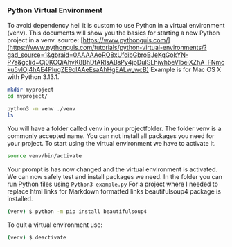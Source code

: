 ### Python Virtual Environment

To avoid dependency hell it is custom to use Python in a virtual environment (venv). This documents will show you the basics for starting a new Python project in a venv. source: [https://www.pythonguis.com/](https://www.pythonguis.com/tutorials/python-virtual-environments/?gad_source=1&gbraid=0AAAAAoRQ8xUfoibGbroBJeKqGokYN-P7a&gclid=Cj0KCQiAhvK8BhDfARIsABsPy4jpDuISLhiwhbeVlbeiXZhA_FNmcku5vlOj4hAE4PIugZE9olAAeEsaAhHgEALw_wcB)
Example is for Mac OS X with Python 3.13.1.


```bash
mkdir myproject
cd myproject/
```

```bash
python3 -m venv ./venv
ls
```

You will have a folder called venv in your projectfolder. The folder venv is a commonly accepted name. You can not install all packages you need for your project. To start using the virtual environment we have to activate it.

```bash
source venv/bin/activate
```

Your prompt is has now changed and the virtual environment is activated. We can now safely test and install packages we need. In the folder you can run Python files using `Python3 example.py` For a project where I needed to replace html links for Markdown formatted links beautifulsoup4 package is installed.

```bash
(venv) $ python -m pip install beautifulsoup4
```

To quit a virtual environment use:

```bash
(venv) $ deactivate
```